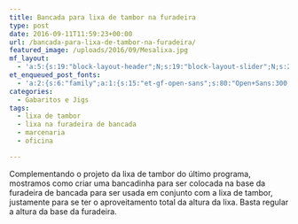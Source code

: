 ```yaml
---
title: Bancada para lixa de tambor na furadeira
type: post
date: 2016-09-11T11:59:23+00:00
url: /bancada-para-lixa-de-tambor-na-furadeira/
featured_image: /uploads/2016/09/Mesalixa.jpg
mf_layout:
  - 'a:5:{s:19:"block-layout-header";N;s:19:"block-layout-slider";N;s:22:"block-layout-structure";s:10:"full-width";s:25:"block-layout-left_sidebar";s:18:"users-page-sidebar";s:26:"block-layout-right_sidebar";s:18:"users-page-sidebar";}'
et_enqueued_post_fonts:
  - 'a:2:{s:6:"family";a:1:{s:15:"et-gf-open-sans";s:80:"Open+Sans:300,300italic,regular,italic,600,600italic,700,700italic,800,800italic";}s:6:"subset";a:2:{i:0;s:5:"latin";i:1;s:9:"latin-ext";}}'
categories:
  - Gabaritos e Jigs
tags:
  - lixa de tambor
  - lixa na furadeira de bancada
  - marcenaria
  - oficina

---
```

Complementando o projeto da lixa de tambor do último programa, mostramos como criar uma bancadinha para ser colocada na base da furadeira de bancada para ser usada em conjunto com a lixa de tambor, justamente para se ter o aproveitamento total da altura da lixa. Basta regular a altura da base da furadeira.